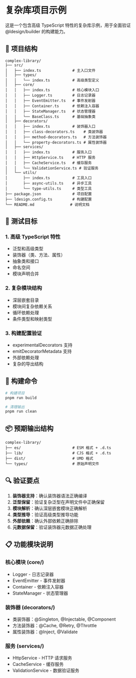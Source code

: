 # 复杂库项目示例

这是一个包含高级 TypeScript 特性的复杂库示例，用于全面验证 @ldesign/builder 的构建能力。

## 📁 项目结构

```
complex-library/
├── src/
│   ├── index.ts              # 主入口文件
│   ├── types/
│   │   └── index.ts          # 高级类型定义
│   ├── core/
│   │   ├── index.ts          # 核心模块入口
│   │   ├── Logger.ts         # 日志记录器
│   │   ├── EventEmitter.ts   # 事件发射器
│   │   ├── Container.ts      # 依赖注入容器
│   │   ├── StateManager.ts   # 状态管理器
│   │   └── BaseClass.ts      # 基础抽象类
│   ├── decorators/
│   │   ├── index.ts          # 装饰器入口
│   │   ├── class-decorators.ts    # 类装饰器
│   │   ├── method-decorators.ts   # 方法装饰器
│   │   └── property-decorators.ts # 属性装饰器
│   ├── services/
│   │   ├── index.ts          # 服务入口
│   │   ├── HttpService.ts    # HTTP 服务
│   │   ├── CacheService.ts   # 缓存服务
│   │   └── ValidationService.ts # 验证服务
│   └── utils/
│       ├── index.ts          # 工具入口
│       ├── async-utils.ts    # 异步工具
│       └── type-utils.ts     # 类型工具
├── package.json              # 项目配置
├── ldesign.config.ts         # 构建配置
└── README.md                # 说明文档
```

## 🎯 测试目标

### 1. 高级 TypeScript 特性
- 泛型和高级类型
- 装饰器（类、方法、属性）
- 抽象类和接口
- 命名空间
- 模块声明合并

### 2. 复杂模块结构
- 深层嵌套目录
- 模块间复杂依赖关系
- 循环依赖处理
- 条件类型和映射类型

### 3. 构建配置验证
- experimentalDecorators 支持
- emitDecoratorMetadata 支持
- 外部依赖处理
- 复杂的导出结构

## 🚀 构建命令

```bash
# 构建项目
pnpm run build

# 清理输出
pnpm run clean
```

## 📦 预期输出结构

```
complex-library/
├── es/                       # ESM 格式 + .d.ts
├── lib/                      # CJS 格式 + .d.ts
├── dist/                     # UMD 格式
└── types/                    # 原始声明文件
```

## 🔍 验证要点

1. **装饰器支持**：确认装饰器语法正确编译
2. **泛型保留**：验证复杂泛型在声明文件中正确保留
3. **模块解析**：确认深层嵌套模块正确解析
4. **类型推导**：验证高级类型推导功能
5. **外部依赖**：确认外部依赖正确排除
6. **元数据保留**：验证装饰器元数据正确处理

## 📋 功能模块说明

### 核心模块 (core/)
- Logger - 日志记录器
- EventEmitter - 事件发射器  
- Container - 依赖注入容器
- StateManager - 状态管理器

### 装饰器 (decorators/)
- 类装饰器：@Singleton, @Injectable, @Component
- 方法装饰器：@Cache, @Retry, @Throttle
- 属性装饰器：@Inject, @Validate

### 服务 (services/)
- HttpService - HTTP 请求服务
- CacheService - 缓存服务
- ValidationService - 数据验证服务
